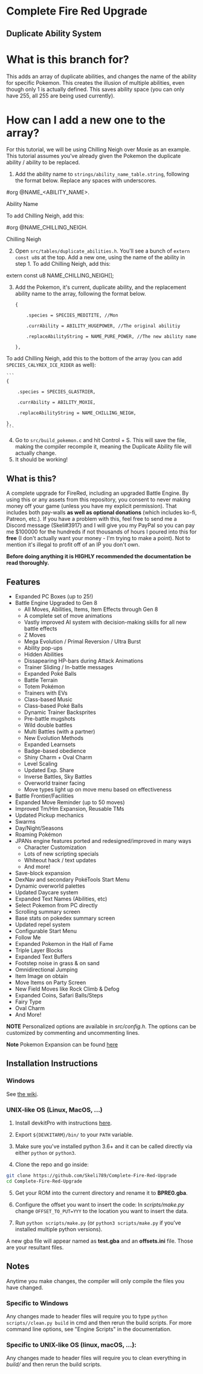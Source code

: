 # Complete Fire Red Upgrade

## Duplicate Ability System

# What is this branch for?
This adds an array of duplicate abilities, and changes the name of the ability for specific Pokemon. This creates the illusion of multiple abilities, even though only 1 is actually defined. This saves ability space (you can only have 255, all 255 are being used currently).

# How can I add a new one to the array?
For this tutorial, we will be using Chilling Neigh over Moxie as an example. This tutorial assumes you've already given the Pokemon the duplicate ability / ability to be replaced.

1. Add the ability name to `strings/ability_name_table.string`, following the format below. Replace any spaces with underscores.

#org @NAME_<ABILITY_NAME>.

Ability Name

To add Chilling Neigh, add this:

#org @NAME_CHILLING_NEIGH.

Chilling Neigh

2. Open `src/tables/duplicate_abilities.h`. You'll see a bunch of `extern const u8`s at the top. Add a new one, using the name of the ability in step 1. To add Chilling Neigh, add this:

extern const u8 NAME_CHILLING_NEIGH[];

3. Add the Pokemon, it's current, duplicate ability, and the replacement ability name to the array, following the format below.


    ```
    {
    
        .species = SPECIES_MEDITITE, //Mon
        
        .currAbility = ABILITY_HUGEPOWER, //The original abilitiy
        
        .replaceAbilityString = NAME_PURE_POWER, //The new ability name
        
    },
    ```
    
 
 To add Chilling Neigh, add this to the bottom of the array (you can add `SPECIES_CALYREX_ICE_RIDER` as well):
 
    ``` 
    {
    
        .species = SPECIES_GLASTRIER,
        
        .currAbility = ABILITY_MOXIE,
        
        .replaceAbilityString = NAME_CHILLING_NEIGH,
        
    },
    ```
 
 4. Go to `src/build_pokemon.c` and hit Control + S. This will save the file, making the compiler recompile it, meaning the Duplicate Ability file will actually change.
 5. It should be working!
 

## What is this?
A complete upgrade for FireRed, including an upgraded Battle Engine. By using this or any assets from this repository, you consent to never making money off your game (unless you have my explicit permission). That includes both pay-walls **as well as optional donations** (which includes ko-fi, Patreon, etc.). If you have a problem with this, feel free to send me a Discord message (Skeli#3917) and I will give you my PayPal so you can pay me $100000 for the hundreds if not thousands of hours I poured into this for **free** (I don't actually want your money - I'm trying to make a point). Not to mention it's illegal to profit off of an IP you don't own.

**Before doing anything it is HIGHLY recommended the documentation be read thoroughly.**

## Features
* Expanded PC Boxes (up to 25!)
* Battle Engine Upgraded to Gen 8
  * All Moves, Abilities, Items, Item Effects through Gen 8
  * A complete set of move animations
  * Vastly improved AI system with decision-making skills for all new battle effects
  * Z Moves
  * Mega Evolution / Primal Reversion / Ultra Burst
  * Ability pop-ups
  * Hidden Abilities
  * Dissapearing HP-bars during Attack Animations
  * Trainer Sliding / In-battle messages
  * Expanded Poké Balls
  * Battle Terrain
  * Totem Pokémon
  * Trainers with EVs
  * Class-based Music
  * Class-based Poké Balls
  * Dynamic Trainer Backsprites
  * Pre-battle mugshots
  * Wild double battles
  * Multi Battles (with a partner)
  * New Evolution Methods
  * Expanded Learnsets
  * Badge-based obedience
  * Shiny Charm + Oval Charm
  * Level Scaling
  * Updated Exp. Share
  * Inverse Battles, Sky Battles
  * Overworld trainer facing
  * Move types light up on move menu based on effectiveness
* Battle Frontier/Facilities
* Expanded Move Reminder (up to 50 moves)
* Improved Tm/Hm Expansion, Reusable TMs
* Updated Pickup mechanics
* Swarms
* Day/Night/Seasons
* Roaming Pokémon
* JPANs engine features ported and redesigned/improved in many ways
  * Character Customization
  * Lots of new scripting specials
  * Whiteout hack / text updates
  * And more!
* Save-block expansion
* DexNav and secondary PokéTools Start Menu
* Dynamic overworld palettes
* Updated Daycare system
* Expanded Text Names (Abilities, etc)
* Select Pokemon from PC directly
* Scrolling summary screen
* Base stats on pokedex summary screen
* Updated repel system
* Configurable Start Menu
* Follow Me
* Expanded Pokemon in the Hall of Fame
* Triple Layer Blocks
* Expanded Text Buffers
* Footstep noise in grass & on sand
* Omnidirectional Jumping
* Item Image on obtain
* Move Items on Party Screen
* New Field Moves like Rock Climb & Defog
* Expanded Coins, Safari Balls/Steps
* Fairy Type
* Oval Charm
* And More!

**NOTE** Personalized options are available in *src/config.h*. The options can be customized by commenting and uncommenting lines.

**Note** Pokemon Expansion can be found [here](https://github.com/Skeli789/Dynamic-Pokemon-Expansion)

## Installation Instructions
### Windows
See [the wiki](https://github.com/Skeli789/Complete-Fire-Red-Upgrade/wiki/Windows-Installation-Instructions).

### UNIX-like OS (Linux, MacOS, ...)
1. Install devkitPro with instructions [here](https://devkitpro.org/wiki/Getting_Started).

2. Export `${DEVKITARM}/bin/` to your `PATH` variable.

3. Make sure you've installed python 3.6+ and it can be called directly via either `python` or `python3`.

4. Clone the repo and go inside:   
```bash
git clone https://github.com/Skeli789/Complete-Fire-Red-Upgrade
cd Complete-Fire-Red-Upgrade
```

5. Get your ROM into the current directory and rename it to **BPRE0.gba**.

6. Configure the offset you want to insert the code:
In *scripts/make.py* change `OFFSET_TO_PUT=YYY` to the location you want to insert the data.

7. Run `python scripts/make.py` (or `python3 scripts/make.py` if you’ve installed multiple python versions).

A new gba file will appear named as **test.gba** and an **offsets.ini** file.
Those are your resultant files.

## Notes

Anytime you make changes, the compiler will only compile the files you have changed.

### Specific to Windows
Any changes made to header files will require you to type ``python scripts//clean.py build``
in cmd and then rerun the build scripts. For more command line options, see "Engine
Scripts" in the documentation.

### Specific to UNIX-like OS (linux, macOS, ...):
Any changes made to header files will require you to clean everything in *build/* and then rerun the build scripts.
